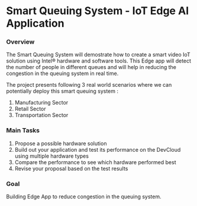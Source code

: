 # Smart Queuing System - IoT Edge AI Application

### Overview

The Smart Queuing System will demostrate how to  create a smart video IoT solution using Intel® hardware and software tools. This Edge app will detect the number of people in different queues and will help in reducing the congestion in the queuing system in real time.

The project presents following 3 real world scenarios where we can potentially deploy this smart queuing system :
1. Manufacturing Sector
2. Retail Sector
3. Transportation Sector

### Main Tasks 

1. Propose a possible hardware solution
2. Build out your application and test its performance on the DevCloud using multiple hardware types
3. Compare the performance to see which hardware performed best
4. Revise your proposal based on the test results

### Goal 

Building Edge App to reduce congestion in the queuing system.


